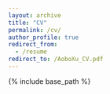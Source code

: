 ```yaml
---
layout: archive
title: "CV"
permalink: /cv/
author_profile: true
redirect_from:
  - /resume
redirect_to: /AoboXu_CV.pdf
---
```


{% include base_path %}


